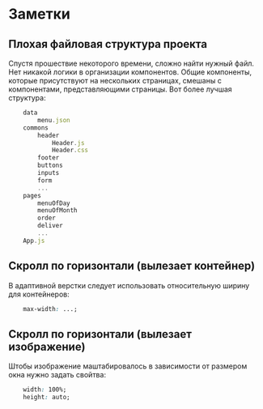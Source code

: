 # Заметки

## Плохая файловая структура проекта

Спустя прошествие некоторого времени, сложно найти нужный файл. Нет никакой логики в организации компонентов. Общие компоненты, которые присутствуют на нескольких страницах,
смешаны с компонентами, представляющими страницы. Вот более лучшая структура:
```js
	data
		menu.json
	commons
		header
			Header.js
			Header.css
		footer
		buttons
		inputs
		form
		...
	pages
		menuOfDay
		menuOfMonth
		order
		deliver
		...
	App.js
```

## Скролл по горизонтали (вылезает контейнер)

В адаптивной верстки следует использовать относительную ширину для контейнеров:
```css
	max-width: ...;
```
## Скролл по горизонтали (вылезает изображение)

Штобы изображение маштабировалось в зависимости от размером окна нужно задать свойтва:
```css
	width: 100%;
	height: auto;
```